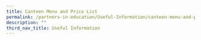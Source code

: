 ```yaml
---
title: Canteen Menu and Price List
permalink: /partners-in-education/Useful-Information/canteen-menu-and-price-list/
description: ""
third_nav_title: Useful Information
---
```

